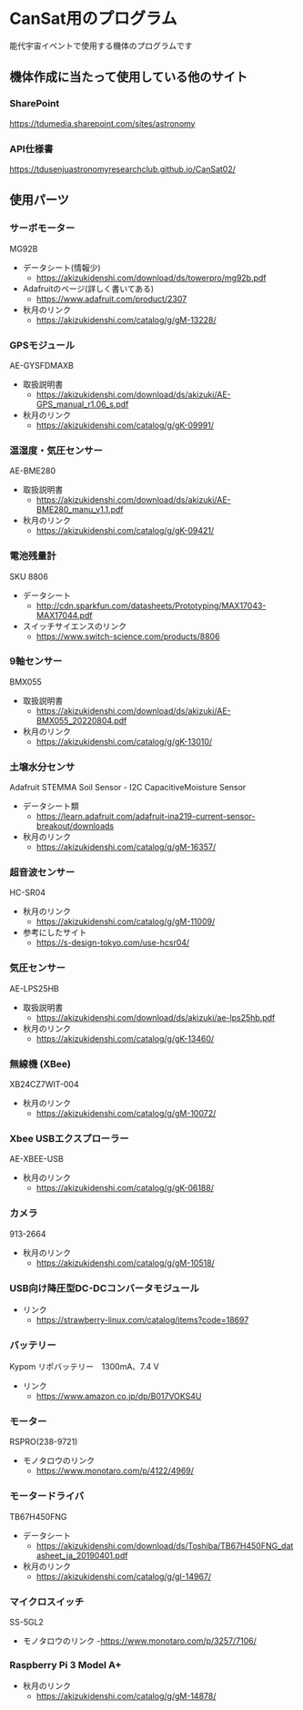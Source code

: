 # CanSat用のプログラム

能代宇宙イベントで使用する機体のプログラムです

## 機体作成に当たって使用している他のサイト

### SharePoint

<https://tdumedia.sharepoint.com/sites/astronomy>

### API仕様書
<https://tdusenjuastronomyresearchclub.github.io/CanSat02/>

## 使用パーツ


### サーボモーター

MG92B

- データシート(情報少)
  - <https://akizukidenshi.com/download/ds/towerpro/mg92b.pdf>
- Adafruitのページ(詳しく書いてある)
  - <https://www.adafruit.com/product/2307>
- 秋月のリンク
  - <https://akizukidenshi.com/catalog/g/gM-13228/>

### GPSモジュール

AE-GYSFDMAXB

- 取扱説明書  
  - <https://akizukidenshi.com/download/ds/akizuki/AE-GPS_manual_r1.06_s.pdf>
- 秋月のリンク
  - <https://akizukidenshi.com/catalog/g/gK-09991/>

### 温湿度・気圧センサー

AE-BME280

- 取扱説明書
  - <https://akizukidenshi.com/download/ds/akizuki/AE-BME280_manu_v1.1.pdf>
- 秋月のリンク
  - <https://akizukidenshi.com/catalog/g/gK-09421/>

### 電池残量計

SKU 8806

- データシート
  - <http://cdn.sparkfun.com/datasheets/Prototyping/MAX17043-MAX17044.pdf>
- スイッチサイエンスのリンク
  - <https://www.switch-science.com/products/8806>

### 9軸センサー

BMX055

- 取扱説明書
  - <https://akizukidenshi.com/download/ds/akizuki/AE-BMX055_20220804.pdf>
- 秋月のリンク
  - <https://akizukidenshi.com/catalog/g/gK-13010/>

### 土壌水分センサ

Adafruit STEMMA Soil Sensor - I2C CapacitiveMoisture Sensor

- データシート類
  - <https://learn.adafruit.com/adafruit-ina219-current-sensor-breakout/downloads>
- 秋月のリンク
  - <https://akizukidenshi.com/catalog/g/gM-16357/>

### 超音波センサー

HC-SR04

- 秋月のリンク
  - <https://akizukidenshi.com/catalog/g/gM-11009/>
- 参考にしたサイト
  - <https://s-design-tokyo.com/use-hcsr04/>

### 気圧センサー

AE-LPS25HB

- 取扱説明書
  - <https://akizukidenshi.com/download/ds/akizuki/ae-lps25hb.pdf>
- 秋月のリンク
  - <https://akizukidenshi.com/catalog/g/gK-13460/>

### 無線機 (XBee)

XB24CZ7WIT-004

- 秋月のリンク
  - <https://akizukidenshi.com/catalog/g/gM-10072/>

### Xbee USBエクスプローラー

AE-XBEE-USB

- 秋月のリンク
  - <https://akizukidenshi.com/catalog/g/gK-06188/>

### カメラ

913-2664

- 秋月のリンク
  - <https://akizukidenshi.com/catalog/g/gM-10518/>

### USB向け降圧型DC-DCコンバータモジュール

- リンク
  - <https://strawberry-linux.com/catalog/items?code=18697>

### バッテリー

Kypom リポバッテリー　1300mA、7.4 V

- リンク
  - <https://www.amazon.co.jp/dp/B017VOKS4U>

### モーター

RSPRO(238-9721)

- モノタロウのリンク
  - <https://www.monotaro.com/p/4122/4969/>

### モータードライバ

TB67H450FNG

- データシート
  - <https://akizukidenshi.com/download/ds/Toshiba/TB67H450FNG_datasheet_ja_20190401.pdf>
- 秋月のリンク
  - <https://akizukidenshi.com/catalog/g/gI-14967/>

### マイクロスイッチ
SS-5GL2

- モノタロウのリンク
  -<https://www.monotaro.com/p/3257/7106/>

### Raspberry Pi 3 Model A+

- 秋月のリンク
  - <https://akizukidenshi.com/catalog/g/gM-14878/>

